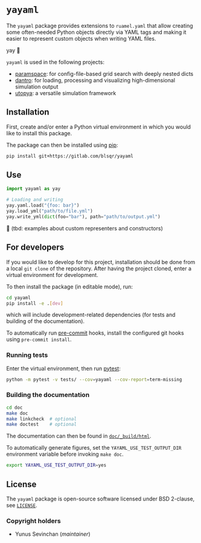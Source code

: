 # `yayaml`

The `yayaml` package provides extensions to `ruamel.yaml` that allow creating some often-needed Python objects directly via YAML tags and making it easier to represent custom objects when writing YAML files.

yay 🥳


`yayaml` is used in the following projects:

* [paramspace](https://gitlab.com/blsqr/paramspace): for config-file-based grid search with deeply nested dicts
* [dantro](https://gitlab.com/utopia-project/dantro): for loading, processing and visualizing high-dimensional simulation output
* [utopya](https://gitlab.com/utopia-project/utopya): a versatile simulation framework


## Installation
First, create and/or enter a Python virtual environment in which you would like to install this package.

The package can then be installed using [pip]:

```bash
pip install git+https://gitlab.com/blsqr/yayaml
```


## Use

```python
import yayaml as yay

# Loading and writing
yay.yaml.load("{foo: bar}")
yay.load_yml("path/to/file.yml")
yay.write_yml(dict(foo="bar"), path="path/to/output.yml")
```

🚧 (tbd: examples about custom representers and constructors)


## For developers
If you would like to develop for this project, installation should be done from a local `git clone` of the repository.
After having the project cloned, enter a virtual environment for development.

To then install the package (in editable mode), run:

```bash
cd yayaml
pip install -e .[dev]
```

which will include development-related dependencies (for tests and building of the documentation).

To automatically run [pre-commit][pre-commit] hooks, install the configured git hooks using `pre-commit install`.


### Running tests
Enter the virtual environment, then run [pytest]:

```bash
python -m pytest -v tests/ --cov=yayaml --cov-report=term-missing
```

### Building the documentation
```bash
cd doc
make doc
make linkcheck  # optional
make doctest    # optional
```

The documentation can then be found in [`doc/_build/html`](doc/_build/html/).

To automatically generate figures, set the `YAYAML_USE_TEST_OUTPUT_DIR` environment variable before invoking `make doc`.

```bash
export YAYAML_USE_TEST_OUTPUT_DIR=yes
```


## License
The `yayaml` package is open-source software licensed under BSD 2-clause, see [`LICENSE`](LICENSE).

### Copyright holders

- Yunus Sevinchan (*maintainer*)


[repository]: https://gitlab.com/blsqr/yayaml
[pip]: https://pip.pypa.io/en/stable/
[pytest]: https://pytest.org/
[pre-commit]: https://pre-commit.com
